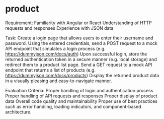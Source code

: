 # product

Requirement:
Familiarity with Angular or React
Understanding of HTTP requests and responses
Experience with JSON data
 
Task:
Create a login page that allows users to enter their username and password.
Using the entered credentials, send a POST request to a mock API endpoint that simulates a login process (e.g. https://dummyjson.com/docs/auth)
Upon successful login, store the returned authentication token in a secure manner (e.g. local storage) and redirect them to a product list page.
Send a GET request to a mock API endpoint that returns a list of products (e.g. https://dummyjson.com/docs/products)
Display the returned product data in a visually pleasing and easy-to-navigate manner.
 
Evaluation Criteria:
Proper handling of login and authentication process
Proper handling of API requests and responses
Proper display of product data
Overall code quality and maintainability
Proper use of best practices such as error handling, loading indicators, and component-based architecture.
